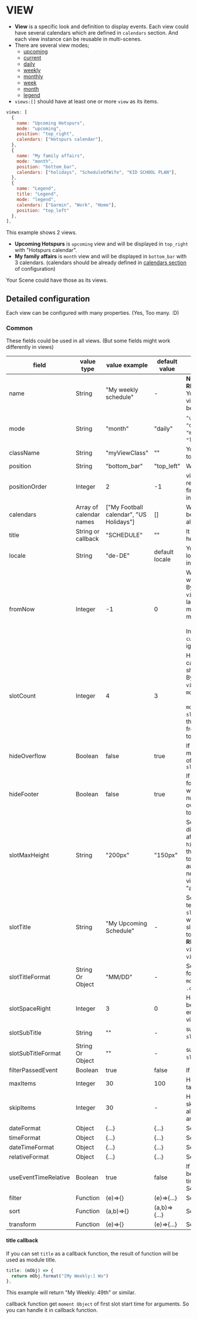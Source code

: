 # VIEW

- **View** is a specific look and definition to display events. Each view could have several calendars which are defined in `calendars` section. And each view instance can be reusable in multi-scenes.
- There are several view modes;
  - [upcoming](Views/current,-upcoming.md)
  - [current](Views/current,-upcoming.md)
  - [daily](Views/daily.md)
  - [weekly](Views/weekly,-monthly.md)
  - [monthly](Views/weekly,-monthly.md)
  - [week](Views/week,-month.md)
  - [month](Views/week,-month.md)
  - [legend](Views/legend.md)
- `views:[]` should have at least one or more `view` as its items.

```js
views: [
  {
    name: "Upcoming Hotspurs",
    mode: "upcoming",
    position: "top_right",
    calendars: ["Hotspurs calendar"],
  },
  {
    name: "My family affairs",
    mode: "month",
    position: "bottom_bar",
    calendars: ["holidays", "ScheduleOfWife", "KID SCHOOL PLAN"],
  },
  {
    name: "Legend",
    title: "Legend",
    mode: "legend",
    calendars: ["Garmin", "Work", "Home"],
    position: "top_left"
  },
],
```

This example shows 2 views.

- **Upcoming Hotspurs** is `upcoming` view and will be displayed in `top_right` with "Hotspurs calendar".
- **My family affairs** is `month` view and will be displayed in `bottom_bar` with 3 calendars. (calendars should be already defined in [calendars section](Calendar.md) of configuration)

Your Scene could have those as its views.

## Detailed configuration

Each view can be configured with many properties. (Yes, Too many. :D)

### Common

These fields could be used in all views. (But some fields might work differently in views)

| field                | value type              | value example                           | default value  | memo                                                                                                                                                                                                                                          |
| -------------------- | ----------------------- | --------------------------------------- | -------------- |-----------------------------------------------------------------------------------------------------------------------------------------------------------------------------------------------------------------------------------------------|
| name                 | String                  | "My weekly schedule"                    | -              | **NOT REQUIRED BUT RECOMMENDED**<br/> You can specify specific view with this name. It will be used in `scene`.                                                                                                                               |
| mode                 | String                  | "month"                                 | "daily"        | `"upcoming"`, `"current"`, `"daily"`, `"weekly"`, `"monthly"`, `"week"`, `"month"`, `"legend"` are available.                                                                                                                                   |
| className            | String                  | "myViewClass"                           | ""             | You can adjust CSS class to this view.                                                                                                                                                                                                        |
| position             | String                  | "bottom_bar"                            | "top_left"     | Where to display this view.                                                                                                                                                                                                                   |
| positionOrder        | Integer                 | 2                                       | -1             | view order in position region. `-1`: last of region, `0`: first of region, Any positive integer like `2`: `n`th in region                                                                                                                     |
| calendars            | Array of calendar names | ["My Football calendar", "US Holidays"] | []             | Which calendar events will be shown in this view. For all calendars, just set to `[]`                                                                                                                                                         |
| title                | String or callback      | "SCHEDULE"                              | ""             | It will be used as module header title.                                                                                                                                                                                                       |
| locale               | String                  | "de-DE"                                 | default locale | You can apply specific locale to only this view instead default locale.                                                                                                                                                                       |
| fromNow              | Integer                 | -1                                      | 0              | When this view calendar will be start. <br> By example; in `view:monthly`, `-1` will be last month, `0` will be this month, `1` will be next month.<br/><br/>In view of `upcoming`, `current`, this value will be ignored.                    |
| slotCount            | Integer                 | 4                                       | 3              | How many periodic calendar slot will be shown. <br> By example; in `view:monthly`, `3` will show 3 `monthly` view slot. <br><br/>`mode:daily`, `fromNow:-1`, `slotCount:3` will be show three daily calendar slots from yesterday to tomorrow |
| hideOverflow         | Boolean                 | false                                   | true           | If events in slot are too many, you can hide some of events by this. Use with `slotMaxHeight`                                                                                                                                                 |
| hideFooter           | Boolean                 | false                                   | true           | If you want to hide the footer bar (e.g. week view, where it shows week number and count of overflowing items), set this to true                                                                                                              |
| slotMaxHeight        | String                  | "200px"                                 | "150px"        | Set your slot height to display events. It is affected when you set `hideOverflow`. If you want the height of the calendar to be adjusted automatically to the height needed (e.g. in week view), set this value to "auto".                   |
| slotTitle            | String                  | "My Upcoming Schedule"                  | -              | Set slot title with static text. This is prior than `slotTitleFormat`. If you want to display dynamic slot title by date, leave this to null or empty(`""`). <br/>**RECOMMENDED** only to `view:current` and `view:upcoming`.                 |
| slotTitleFormat      | String Or Object        | "MM/DD"                                 | -              | Set slot title by date. formatter of `.format()` of `moment.js` or object of `.calendar()` of `moment.js`                                                                                                                                     |
| slotSpaceRight       | Integer                 | 3                                       | 0              | How much space should be left on the right side of entries in week or month view                                                                                                                                                              |
| slotSubTitle         | String                  | ""                                      | -              | subtitle of slot. See `slotTitle` also.                                                                                                                                                                                                       |
| slotSubTitleFormat   | String Or Object        | ""                                      | -              | subtitle format of slot. See `slotTitleFormat` also.                                                                                                                                                                                          |
| filterPassedEvent    | Boolean                 | true                                    | false          | If event is passed, filter it.                                                                                                                                                                                                                |
| maxItems             | Integer                 | 30                                      | 100            | How many items will be targeted for this view.                                                                                                                                                                                                |
| skipItems            | Integer                 | 30                                      | -              | How many items should be skipt (e.g. cause they allready displays in another column).                                                                                                                                                         |
| dateFormat           | Object                  | {...}                                   | {...}          | See [Event Time](../Event-Time.md).                                                                                                                                                                                                           |
| timeFormat           | Object                  | {...}                                   | {...}          | See [Event Time](../Event-Time.md).                                                                                                                                                                                                           |
| dateTimeFormat       | Object                  | {...}                                   | {...}          | See [Event Time](../Event-Time.md).                                                                                                                                                                                                           |
| relativeFormat       | Object                  | {...}                                   | {...}          | See [Event Time](../Event-Time.md).                                                                                                                                                                                                           |
| useEventTimeRelative | Boolean                 | true                                    | false          | If true, relativeFormat will be used instead time/date/dateTimeFormat. See [Event Time](../Event-Time.md)                                                                                                                                     |
| filter               | Function                | (e)=>{}                                 | (e)=>{...}     | See [Filtering and Sorting](../Filtering-and-Sorting.md)                                                                                                                                                                                      |
| sort                 | Function                | (a,b)=>{}                               | (a,b)=>{...}   | See [Filtering and Sorting](../Filtering-and-Sorting.md)                                                                                                                                                                                      |
| transform            | Function                | (e)=>{}                                 | (e)=>{...}     | See [Filtering and Sorting](../Filtering-and-Sorting.md)                                                                                                                                                                                      |

#### title callback

If you can set `title` as a callback function, the result of function will be used as module title.

```js
title: (mObj) => {
  return mObj.format("[My Weekly:] Wo")
},
```

This example will return "My Weekly: 49th" or similar.

callback function get `moment Object` of first slot start time for arguments. So you can handle it in callback function.
